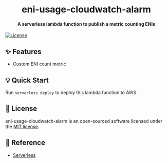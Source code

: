 <h1 align="center">eni-usage-cloudwatch-alarm</h1>


<h4 align="center">A serverless lambda function to publish a metric counting ENIs</h4>


<p align="center">

[![License](https://img.shields.io/github/license/scalefactory/eni-usage-cloudwatch-alarm.svg)](https://github.com/scalefactory/eni-usage-cloudwatch-alarm)

</p>

## :sparkles: Features
- Custom ENI count metric

## :bulb: Quick Start
Run `serverless deploy` to deploy this lambda function to AWS.

## :page_facing_up: License
eni-usage-cloudwatch-alarm is an open-sourced software licensed under the [MIT license](LICENSE.md).

## :blue_book: Reference
- [Serverless](https://serverless.com)
